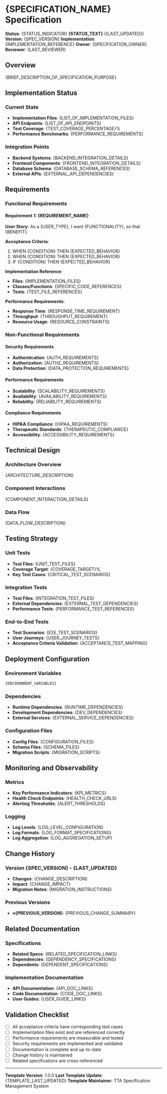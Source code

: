 # {SPECIFICATION_NAME} Specification

**Status**: {STATUS_INDICATOR} **{STATUS_TEXT}** ({LAST_UPDATED})
**Version**: {SPEC_VERSION}
**Implementation**: {IMPLEMENTATION_REFERENCE}
**Owner**: {SPECIFICATION_OWNER}
**Reviewer**: {LAST_REVIEWER}

## Overview

{BRIEF_DESCRIPTION_OF_SPECIFICATION_PURPOSE}

## Implementation Status

### Current State
- **Implementation Files**: {LIST_OF_IMPLEMENTATION_FILES}
- **API Endpoints**: {LIST_OF_API_ENDPOINTS}
- **Test Coverage**: {TEST_COVERAGE_PERCENTAGE}%
- **Performance Benchmarks**: {PERFORMANCE_REQUIREMENTS}

### Integration Points
- **Backend Systems**: {BACKEND_INTEGRATION_DETAILS}
- **Frontend Components**: {FRONTEND_INTEGRATION_DETAILS}
- **Database Schema**: {DATABASE_SCHEMA_REFERENCES}
- **External APIs**: {EXTERNAL_API_DEPENDENCIES}

## Requirements

### Functional Requirements

#### Requirement 1: {REQUIREMENT_NAME}

**User Story**: As a {USER_TYPE}, I want {FUNCTIONALITY}, so that {BENEFIT}.

**Acceptance Criteria**:
1. WHEN {CONDITION} THEN {EXPECTED_BEHAVIOR}
2. WHEN {CONDITION} THEN {EXPECTED_BEHAVIOR}
3. IF {CONDITION} THEN {EXPECTED_BEHAVIOR}

**Implementation Reference**: 
- **Files**: {IMPLEMENTATION_FILES}
- **Classes/Functions**: {SPECIFIC_CODE_REFERENCES}
- **Tests**: {TEST_FILE_REFERENCES}

**Performance Requirements**:
- **Response Time**: {RESPONSE_TIME_REQUIREMENT}
- **Throughput**: {THROUGHPUT_REQUIREMENT}
- **Resource Usage**: {RESOURCE_CONSTRAINTS}

### Non-Functional Requirements

#### Security Requirements
- **Authentication**: {AUTH_REQUIREMENTS}
- **Authorization**: {AUTHZ_REQUIREMENTS}
- **Data Protection**: {DATA_PROTECTION_REQUIREMENTS}

#### Performance Requirements
- **Scalability**: {SCALABILITY_REQUIREMENTS}
- **Availability**: {AVAILABILITY_REQUIREMENTS}
- **Reliability**: {RELIABILITY_REQUIREMENTS}

#### Compliance Requirements
- **HIPAA Compliance**: {HIPAA_REQUIREMENTS}
- **Therapeutic Standards**: {THERAPEUTIC_COMPLIANCE}
- **Accessibility**: {ACCESSIBILITY_REQUIREMENTS}

## Technical Design

### Architecture Overview
{ARCHITECTURE_DESCRIPTION}

### Component Interactions
{COMPONENT_INTERACTION_DETAILS}

### Data Flow
{DATA_FLOW_DESCRIPTION}

## Testing Strategy

### Unit Tests
- **Test Files**: {UNIT_TEST_FILES}
- **Coverage Target**: {COVERAGE_TARGET}%
- **Key Test Cases**: {CRITICAL_TEST_SCENARIOS}

### Integration Tests
- **Test Files**: {INTEGRATION_TEST_FILES}
- **External Dependencies**: {EXTERNAL_TEST_DEPENDENCIES}
- **Performance Tests**: {PERFORMANCE_TEST_REFERENCES}

### End-to-End Tests
- **Test Scenarios**: {E2E_TEST_SCENARIOS}
- **User Journeys**: {USER_JOURNEY_TESTS}
- **Acceptance Criteria Validation**: {ACCEPTANCE_TEST_MAPPING}

## Deployment Configuration

### Environment Variables
```bash
{ENVIRONMENT_VARIABLES}
```

### Dependencies
- **Runtime Dependencies**: {RUNTIME_DEPENDENCIES}
- **Development Dependencies**: {DEV_DEPENDENCIES}
- **External Services**: {EXTERNAL_SERVICE_DEPENDENCIES}

### Configuration Files
- **Config Files**: {CONFIGURATION_FILES}
- **Schema Files**: {SCHEMA_FILES}
- **Migration Scripts**: {MIGRATION_SCRIPTS}

## Monitoring and Observability

### Metrics
- **Key Performance Indicators**: {KPI_METRICS}
- **Health Check Endpoints**: {HEALTH_CHECK_URLS}
- **Alerting Thresholds**: {ALERT_THRESHOLDS}

### Logging
- **Log Levels**: {LOG_LEVEL_CONFIGURATION}
- **Log Formats**: {LOG_FORMAT_SPECIFICATIONS}
- **Log Aggregation**: {LOG_AGGREGATION_SETUP}

## Change History

### Version {SPEC_VERSION} - {LAST_UPDATED}
- **Changes**: {CHANGE_DESCRIPTION}
- **Impact**: {CHANGE_IMPACT}
- **Migration Notes**: {MIGRATION_INSTRUCTIONS}

### Previous Versions
- **v{PREVIOUS_VERSION}**: {PREVIOUS_CHANGE_SUMMARY}

## Related Documentation

### Specifications
- **Related Specs**: {RELATED_SPECIFICATION_LINKS}
- **Dependencies**: {DEPENDENCY_SPECIFICATIONS}
- **Dependents**: {DEPENDENT_SPECIFICATIONS}

### Implementation Documentation
- **API Documentation**: {API_DOC_LINKS}
- **Code Documentation**: {CODE_DOC_LINKS}
- **User Guides**: {USER_GUIDE_LINKS}

## Validation Checklist

- [ ] All acceptance criteria have corresponding test cases
- [ ] Implementation files exist and are referenced correctly
- [ ] Performance requirements are measurable and tested
- [ ] Security requirements are implemented and validated
- [ ] Documentation is complete and up-to-date
- [ ] Change history is maintained
- [ ] Related specifications are cross-referenced

---

**Template Version**: 1.0.0
**Last Template Update**: {TEMPLATE_LAST_UPDATED}
**Template Maintainer**: TTA Specification Management System
